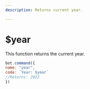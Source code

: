 ```yaml
---
description: Returns current year.

---
```


# $year

This function returns the current year.

```javascript
bot.command({
name: "year",
code: `Year: $year`
//Returns: 2022
})
```


